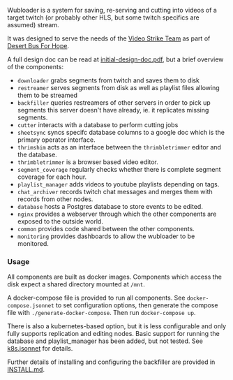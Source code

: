 Wubloader is a system for saving, re-serving and cutting into videos of a target
twitch (or probably other HLS, but some twitch specifics are assumed) stream.

It was designed to serve the needs of the [Video Strike Team](https://vst.ninja)
as part of [Desert Bus For Hope](https://desertbus.org).

A full design doc can be read at [initial-design-doc.pdf](./initial-design-doc.pdf),
but a brief overview of the components:

* `downloader` grabs segments from twitch and saves them to disk
* `restreamer` serves segments from disk as well as playlist files allowing them to be streamed
* `backfiller` queries restreamers of other servers in order to pick up segments this server doesn't have already,
  ie. it replicates missing segments.
* `cutter` interacts with a database to perform cutting jobs
* `sheetsync` syncs specifc database columns to a google doc which is the primary operator interface.
* `thrimshim` acts as an interface between the `thrimbletrimmer` editor and the database.
* `thrimbletrimmer` is a browser based video editor.
* `segment_coverage` regularly checks whether there is complete segment coverage for each hour. 
* `playlist_manager` adds videos to youtube playlists depending on tags.
* `chat_archiver` records twitch chat messages and merges them with records from other nodes.
* `database` hosts a Postgres database to store events to be edited.
* `nginx` provides a webserver through which the other components are exposed to the outside world.
* `common` provides code shared between the other components.
* `monitoring` provides dashboards to allow the wubloader to be monitored.

### Usage

All components are built as docker images.
Components which access the disk expect a shared directory mounted at `/mnt`.

A docker-compose file is provided to run all components. See `docker-compose.jsonnet`
to set configuration options, then generate the compose file with `./generate-docker-compose`.
Then run `docker-compose up`.

There is also a kubernetes-based option, but it is less configurable and only fully supports replication and editing nodes.
Basic support for running the database and playlist_manager has been added, but not tested.
See [k8s.jsonnet](./k8s.jsonnet) for details.

Further details of installing and configuring the backfiller are provided in [INSTALL.md](./INSTALL.md).
